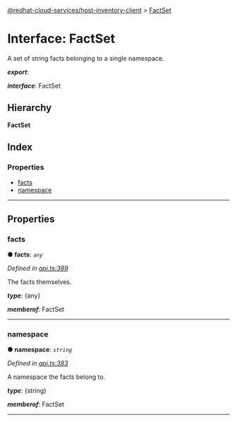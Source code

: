 [@redhat-cloud-services/host-inventory-client](../README.md) > [FactSet](../interfaces/factset.md)

# Interface: FactSet

A set of string facts belonging to a single namespace.

*__export__*: 

*__interface__*: FactSet

## Hierarchy

**FactSet**

## Index

### Properties

* [facts](factset.md#facts)
* [namespace](factset.md#namespace)

---

## Properties

<a id="facts"></a>

###  facts

**● facts**: *`any`*

*Defined in [api.ts:389](https://github.com/RedHatInsights/javascript-clients/blob/master/packages/host-inventory/api.ts#L389)*

The facts themselves.

*__type__*: {any}

*__memberof__*: FactSet

___
<a id="namespace"></a>

###  namespace

**● namespace**: *`string`*

*Defined in [api.ts:383](https://github.com/RedHatInsights/javascript-clients/blob/master/packages/host-inventory/api.ts#L383)*

A namespace the facts belong to.

*__type__*: {string}

*__memberof__*: FactSet

___

